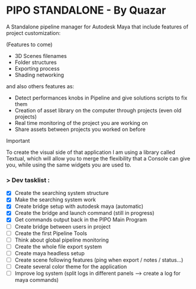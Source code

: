 # PIPO STANDALONE - By Quazar


A Standalone pipeline manager for Autodesk Maya that include
features of project customization:

(Features to come)
- 3D Scenes filenames
- Folder structures
- Exporting process
- Shading networking

and also others features as:

- Detect performances knobs in Pipeline and give solutions scripts to fix them
- Creation of asset library on the computer through projects (even old projects)
- Real time monitoring of the project you are working on
- Share assets between projects you worked on before


> [!IMPORTANT]
> To create the visual side of that application I am using a library
called Textual, which will allow you to merge the flexibility that a Console can
give you, while using the same widgets you are used to.


### > Dev tasklist : 
- [x] Create the searching system structure
- [x] Make the searching system work
- [x] Create bridge setup with autodesk maya (automatic)
- [x] Create the bridge and launch command (still in progress)
- [x] Get commands output back in the PIPO Main Program
- [ ] Create bridge between users in project
- [ ] Create the first Pipeline Tools
- [ ] Think about global pipeline monitoring
- [ ] Create the whole file export system
- [ ] Create maya headless setup
- [ ] Create scene following features (ping when export / notes / status...)
- [ ] Create several color theme for the application
- [ ] Improve log system (split logs in different panels --> create a log for maya commands)

